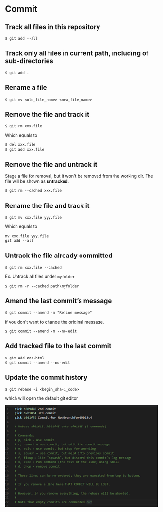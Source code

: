 # Commit

## Track all files in this repository

```
$ git add --all
```

## Track only all files in current path, including of sub-directories

```
$ git add .
```

## Rename a file

```
$ git mv <old_file_name> <new_file_name>
```


## Remove the file and track it

```
$ git rm xxx.file
```
  
Which equals to 

```
$ del xxx.file
$ git add xxx.file
```

## Remove the file and untrack it


Stage a file for removal, but it won't be removed from the working dir. The file will be shown as **untracked**.

```
$ git rm --cached xxx.file
```
  


## Rename the file and track it

```
$ git mv xxx.file yyy.file
```

  Which equals to 

```
mv xxx.file yyy.file
git add --all
```

## Untrack the file already committed

```
$ git rm xxx.file --cached
```

Ex. Untrack all files under `myfolder`

```
$ git rm -r --cached path\myfolder
```


## Amend the last commit’s message

```
$ git commit --amend -m "Refine message"
```

if you don't want to change the original message,

```
$ git commit --amend -m --no-edit
```


## Add tracked file to the last commit

```
$ git add zzz.html
$ git commit --amend --no-edit
```

## Update the commit history

```
$ git rebase -i <begin_sha-1_code>
```

  which will open the default git editor

  ![](assets/001.png)
